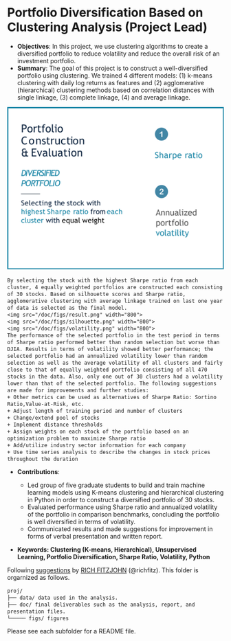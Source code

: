 # Portfolio Diversification Based on Clustering Analysis (Project Lead)

+ **Objectives**: In this project, we use clustering algorithms to create a diversified portfolio to reduce volatility and reduce the overall risk of an investment portfolio.
+ **Summary**: The goal of this project is to construct a well-diversified portfolio using clustering. We trained 4 different models: (1) k-means clustering with daily log returns as features and (2) agglomerative (hierarchical) clustering methods based on correlation distances with single linkage, (3) complete linkage, (4) and average linkage.
<img src="/doc/figs/portfolio_consturction.png" width="800">

    By selecting the stock with the highest Sharpe ratio from each cluster, 4 equally weighted portfolios are constructed each consisting of 30 stocks. Based on silhouette scores and Sharpe ratio, agglomerative clustering with average linkage trained on last one year of data is selected as the final model.
    <img src="/doc/figs/result.png" width="800">
    <img src="/doc/figs/silhouette.png" width="800">
    <img src="/doc/figs/volatility.png" width="800">
    The performance of the selected portfolio in the test period in terms of Sharpe ratio performed better than random selection but worse than DJIA. Results in terms of volatility showed better performance; the selected portfolio had an annualized volatility lower than random selection as well as the average volatility of all clusters and fairly close to that of equally weighted portfolio consisting of all 470 stocks in the data. Also, only one out of 30 clusters had a volatility lower than that of the selected portfolio. The following suggestions are made for improvements and further studies:
    + Other metrics can be used as alternatives of Sharpe Ratio: Sortino Ratio,Value-at-Risk, etc.
    + Adjust length of training period and number of clusters
    + Change/extend pool of stocks
    + Implement distance thresholds
    + Assign weights on each stock of the portfolio based on an optimization problem to maximize Sharpe ratio
    + Add/utilize industry sector information for each company
    + Use time series analysis to describe the changes in stock prices throughout the duration
    
+ **Contributions**:
    +	Led group of five graduate students to build and train machine learning models using K-means clustering and hierarchical clustering in Python in order to construct a diversified portfolio of 30 stocks.
    +	Evaluated performance using Sharpe ratio and annualized volatility of the portfolio in comparison benchmarks, concluding the portfolio is well diversified in terms of volatility.
    +	Communicated results and made suggestions for improvement in forms of verbal presentation and written report.
    
+ **Keywords: Clustering (K-means, Hierarchical), Unsupervised Learning, Portfolio Diversification, Sharpe Ratio, Volatility, Python**


Following [suggestions](http://nicercode.github.io/blog/2013-04-05-projects/) by [RICH FITZJOHN](http://nicercode.github.io/about/#Team) (@richfitz). This folder is orgarnized as follows.

```
proj/
├── data/ data used in the analysis. 
├── doc/ final deliverables such as the analysis, report, and presentation files.
└───── figs/ figures
```

Please see each subfolder for a README file.

